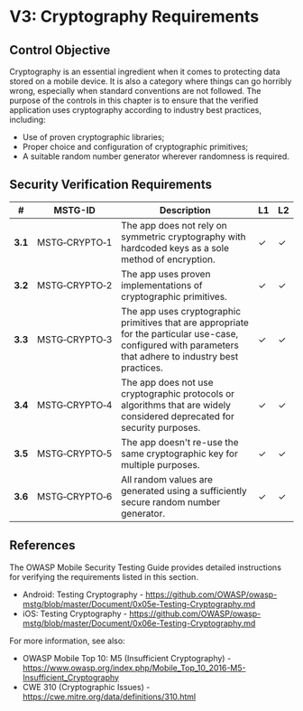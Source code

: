 # V3: Cryptography Requirements

## Control Objective

Cryptography is an essential ingredient when it comes to protecting data stored on a mobile device. It is also a category where things can go horribly wrong, especially when standard conventions are not followed. The purpose of the controls in this chapter is to ensure that the verified application uses cryptography according to industry best practices, including:

- Use of proven cryptographic libraries;
- Proper choice and configuration of cryptographic primitives;
- A suitable random number generator wherever randomness is required.

## Security Verification Requirements

| # | MSTG-ID | Description | L1 | L2 |
| --- | --- | --- | --- | --- |
| **3.1** | MSTG‑CRYPTO‑1 | The app does not rely on symmetric cryptography with hardcoded keys as a sole method of encryption.| ✓ | ✓ |
| **3.2** | MSTG‑CRYPTO‑2 | The app uses proven implementations of cryptographic primitives. | ✓ | ✓ |
| **3.3** | MSTG‑CRYPTO‑3 | The app uses cryptographic primitives that are appropriate for the particular use-case, configured with parameters that adhere to industry best practices. | ✓ | ✓|
| **3.4** | MSTG‑CRYPTO‑4 | The app does not use cryptographic protocols or algorithms that are widely considered deprecated for security purposes. | ✓ | ✓|
| **3.5** | MSTG‑CRYPTO‑5 | The app doesn't re-use the same cryptographic key for multiple purposes. | ✓ | ✓ |
| **3.6** | MSTG‑CRYPTO‑6 | All random values are generated using a sufficiently secure random number generator. | ✓ | ✓ |

## References

The OWASP Mobile Security Testing Guide provides detailed instructions for verifying the requirements listed in this section.

- Android: Testing Cryptography - <https://github.com/OWASP/owasp-mstg/blob/master/Document/0x05e-Testing-Cryptography.md>
- iOS: Testing Cryptography - <https://github.com/OWASP/owasp-mstg/blob/master/Document/0x06e-Testing-Cryptography.md>

For more information, see also:

- OWASP Mobile Top 10: M5 (Insufficient Cryptography) - <https://www.owasp.org/index.php/Mobile_Top_10_2016-M5-Insufficient_Cryptography>
- CWE 310 (Cryptographic Issues) - <https://cwe.mitre.org/data/definitions/310.html>
